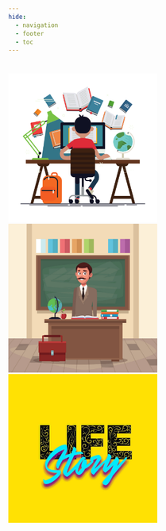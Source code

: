 ```yaml
---
hide:
  - navigation
  - footer
  - toc
---
```



# 

<!--

<div class="slider">
  <div class="container">
    <div class="slide x"></div>
    <div class="slide y"></div>
    <div class="slide z"></div>
  </div>
  <div class="shadow"></div>
</div>

-->


<!-- Swiper -->
<div class="swiper-container two">
	<div class="swiper-wrapper">
			<div class="swiper-slide">
					<div class="slider-image">
						<a href="./learning"><img src="../assets/learning.png" style="width:300px;height:300px;"></a>
					</div>
			</div>
				<div class="swiper-slide">
					<div class="slider-image">
						<a href="./teaching"><img src="../assets/teaching.png" style="width:300px;height:300px;"></a>
					</div>
				</div>
				<div class="swiper-slide">
					<div class="slider-image">
						<a href="./life"><img src="../assets/life.png" style="width:300px;height:300px;"></a>
					</div>
				</div>

 </div>
</div>
